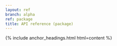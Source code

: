 ```yaml
---
layout: ref
branch: alpha
ref: package
title: API reference (package)
---
```

{% include anchor_headings.html html=content %}